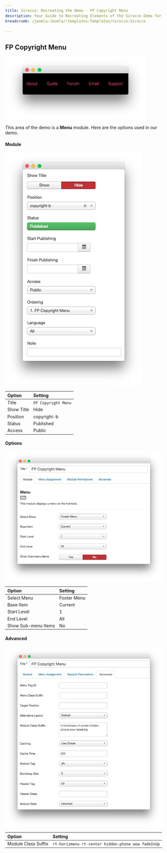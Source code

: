 ```yaml
---
title: Sirocco: Recreating the Demo - FP Copyright Menu
description: Your Guide to Recreating Elements of the Sirocco Demo for Joomla
breadcrumb: /joomla:Joomla/!templates:Templates/sirocco:Sirocco

---
```


FP Copyright Menu
-----

![](assets/demo_14.jpeg)

This area of the demo is a **Menu** module. Here are the options used in our demo.

#### Module

![](assets/demo_14a.jpeg)

|   Option   |       Setting       |
| :--------- | :------------------ |
| Title      | `FP Copyright Menu` |
| Show Title | Hide                |
| Position   | copyright-b         |
| Status     | Published           |
| Access     | Public              |

#### Options

![](assets/demo_14b.jpeg)

|        Option       |   Setting   |
| :------------------ | :---------- |
| Select Menu         | Footer Menu |
| Base Item           | Current     |
| Start Level         | 1           |
| End Level           | All         |
| Show Sub-menu Items | No          |

#### Advanced

![](assets/demo_14c.jpeg)

|        Option       |                      Setting                       |
| :------------------ | :------------------------------------------------- |
| Module Class Suffix | `rt-horizmenu rt-center hidden-phone wow fadeInUp` |